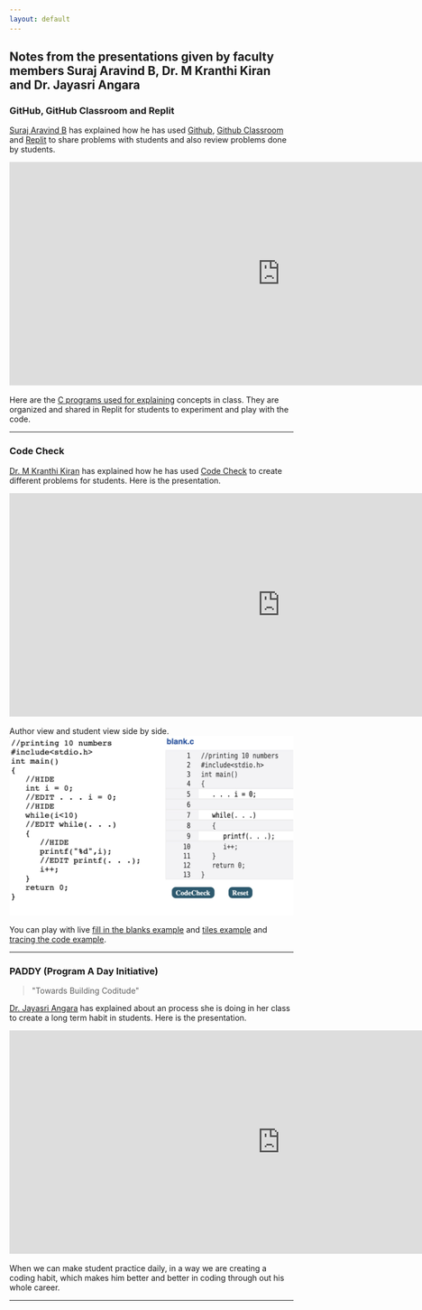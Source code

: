 ```yaml
---
layout: default
---
```


## Notes from the presentations given by faculty members Suraj Aravind B, Dr. M Kranthi Kiran and Dr. Jayasri Angara

### GitHub, GitHub Classroom and Replit

[Suraj Aravind B](https://vspgitcse.gitam.edu/faculty/profile/120035) has explained how he has used [Github](https://github.com), [Github Classroom](https://classroom.github.com) and [Replit](https://replit.com/@sbollapr) to share problems with students and also review problems done by students.

<iframe src="https://docs.google.com/presentation/d/e/2PACX-1vRbgPK5TBbyAhZ64RlK64NpmdVG2C3-MyDm2alQnwSV7D3wCgiLMkouAlGm-5sT2xe1vXYfQzzFfkyy/embed?start=true&loop=true&delayms=3000" frameborder="0" width="960" height="396" allowfullscreen="true" mozallowfullscreen="true" webkitallowfullscreen="true"></iframe>


Here are the [C programs used for explaining](https://replit.com/@sbollapr) concepts in class. They are organized and shared in Replit for students to experiment and play with the code.

<hr>

### Code Check

[Dr. M Kranthi Kiran](https://vspgitcse.gitam.edu/faculty/profile/500621) has explained how he has used [Code Check](https://codecheck.io/) to create different problems for students. Here is the presentation.

<iframe src="https://docs.google.com/presentation/d/e/2PACX-1vS3kSQVCDct5kKlEl5RwmLna7yI7e5W330j7w-i965EGQb5AJdAreSjLQXPHeUrr40D-VtlWkajFk8K/embed?start=true&loop=true&delayms=3000" frameborder="0" width="960" height="396" allowfullscreen="true" mozallowfullscreen="true" webkitallowfullscreen="true"></iframe>

<br>

Author view and student view side by side.
<img src="images/codecheck_eg.jpg" alt="Fill in the blanks">

You can play with live [fill in the blanks example](https://codecheck.io/files/2202040949a791qhz48fsfhvn8vxn0qwsju)
and [tiles example](https://codecheck.io/files/21122706043bpx7hnbs6x003o0o19bksfp2) and [tracing the code example](https://gitam-2021.github.io/trace/loop-walkthrough-1.xhtml).

<hr>

### PADDY (Program A Day Initiative)
> "Towards Building Coditude"

[Dr. Jayasri Angara](https://vspgitcse.gitam.edu/Faculty) has explained about an process she is doing in her class to create a long term habit in students. Here is the presentation.

<iframe src="https://docs.google.com/presentation/d/e/2PACX-1vT3_zaMF0YHP7dTBrVXAtGOtmD8f4wd2zQtysIA0NZrmgfuhRGY2T1aTdirHotSqLsXCGHh2Y6TszKV/embed?start=true&loop=true&delayms=3000" frameborder="0" width="960" height="396" allowfullscreen="true" mozallowfullscreen="true" webkitallowfullscreen="true"></iframe>

When we can make student practice daily, in a way we are creating a coding habit, which makes him better and better in coding through out his whole career.

<hr>

